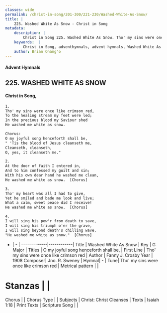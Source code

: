 ```yaml
---
classes: wide
permalink: /christ-in-song/201-300/221-230/Washed-White-As-Snow/
title: |
    225. Washed White As Snow - Christ in Song
metadata:
    description: |
        Christ in Song 225. Washed White As Snow. Tho' my sins were once like crimson red, To the healing stream my feet were led; In the precious blood my Saviour shed He washed me white as snow. Chorus: O my joyful song henceforth shall be, " 'Tis the blood of Jesus cleanseth me, Cleanseth, cleanseth,  O, yes, it cleanseth me."
    keywords:  |
        Christ in Song, adventhymnals, advent hymnals, Washed White As Snow, Tho' my sins were once like crimson red. O my joyful song henceforth shall be,
    author: Brian Onang'o
---
```


#### Advent Hymnals
## 225. WASHED WHITE AS SNOW
####  Christ in Song,

```txt
1.
Tho' my sins were once like crimson red,
To the healing stream my feet were led;
In the precious blood my Saviour shed
He washed me white as snow.

Chorus:
O my joyful song henceforth shall be,
" 'Tis the blood of Jesus cleanseth me,
Cleanseth, cleanseth, 
O, yes, it cleanseth me."

2.
At the door of faith I entered in,
And to him confessed my guilt and sin;
With his own dear hand he washed me clean,
He washed me white as snow.  [Chorus]

3.
Tho' my heart was all I had to give,
Yet he smiled and bade me look and live;
What a calm, sweet peace did I receive!
He washed me white as snow.  [Chorus]

4.
I will sing his pow'r from death to save,
I will sing his triumph o'er the grave,
I will sing beyond death's chilling wave,
"He washed me white as snow."  [Chorus]

```

- |   -  |
-------------|------------|
Title | Washed White As Snow |
Key | G Major |
Titles | O my joyful song henceforth shall be, |
First Line | Tho' my sins were once like crimson red |
Author | Fanny J. Crosby
Year | 1908
Composer| Jno. R. Sweney |
Hymnal|  - |
Tune| Tho' my sins were once like crimson red |
Metrical pattern | |
# Stanzas |  |
Chorus |  |
Chorus Type |  |
Subjects | Christ: Christ Cleanses |
Texts | Isaiah 1:18 |
Print Texts | 
Scripture Song |  |
    
